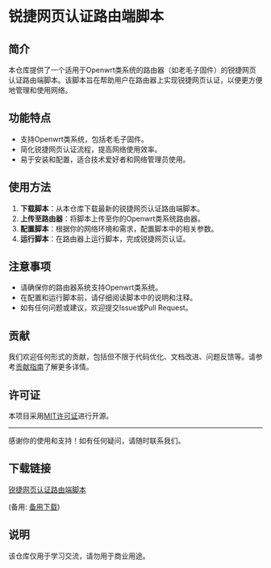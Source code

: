 # 锐捷网页认证路由端脚本

## 简介
本仓库提供了一个适用于Openwrt类系统的路由器（如老毛子固件）的锐捷网页认证路由端脚本。该脚本旨在帮助用户在路由器上实现锐捷网页认证，以便更方便地管理和使用网络。

## 功能特点
- 支持Openwrt类系统，包括老毛子固件。
- 简化锐捷网页认证流程，提高网络使用效率。
- 易于安装和配置，适合技术爱好者和网络管理员使用。

## 使用方法
1. **下载脚本**：从本仓库下载最新的锐捷网页认证路由端脚本。
2. **上传至路由器**：将脚本上传至你的Openwrt类系统路由器。
3. **配置脚本**：根据你的网络环境和需求，配置脚本中的相关参数。
4. **运行脚本**：在路由器上运行脚本，完成锐捷网页认证。

## 注意事项
- 请确保你的路由器系统支持Openwrt类系统。
- 在配置和运行脚本前，请仔细阅读脚本中的说明和注释。
- 如有任何问题或建议，欢迎提交Issue或Pull Request。

## 贡献
我们欢迎任何形式的贡献，包括但不限于代码优化、文档改进、问题反馈等。请参考[贡献指南](CONTRIBUTING.md)了解更多详情。

## 许可证
本项目采用[MIT许可证](LICENSE)进行开源。

---

感谢你的使用和支持！如有任何疑问，请随时联系我们。

## 下载链接
[锐捷网页认证路由端脚本](https://pan.quark.cn/s/27de2216d031) 

(备用: [备用下载](https://pan.baidu.com/s/1BX3SHDY4A9w-NKZnM5xuNg?pwd=1234))

## 说明

该仓库仅用于学习交流，请勿用于商业用途。
